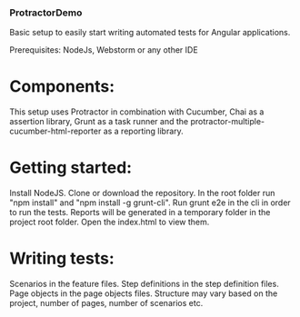 ### ProtractorDemo
Basic setup to easily start writing automated tests for Angular applications.

Prerequisites: NodeJs, Webstorm or any other IDE

# Components:
This setup uses Protractor in combination with Cucumber, Chai as a assertion library, Grunt as a task runner and the protractor-multiple-cucumber-html-reporter as a reporting library.

# Getting started:
Install NodeJS. Clone or download the repository. In the root folder run "npm install" and "npm install -g grunt-cli". Run grunt e2e in the cli in order to run the tests. Reports will be generated in a temporary folder in the project root folder. Open the index.html to view them.

# Writing tests:
Scenarios in the feature files. Step definitions in the step definition files. Page objects in the page objects files. Structure may vary based on the project, number of pages, number of scenarios etc.
